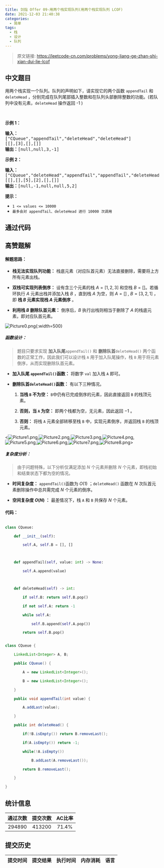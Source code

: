 ```yaml
---
title: 剑指 Offer 09-用两个栈实现队列(用两个栈实现队列 LCOF)
date: 2021-12-03 21:40:38
categories:
  - 简单
tags:
  - 栈
  - 设计
  - 队列
---
```


> 原文链接: https://leetcode-cn.com/problems/yong-liang-ge-zhan-shi-xian-dui-lie-lcof




## 中文题目
<div><p>用两个栈实现一个队列。队列的声明如下，请实现它的两个函数 <code>appendTail</code> 和 <code>deleteHead</code> ，分别完成在队列尾部插入整数和在队列头部删除整数的功能。(若队列中没有元素，<code>deleteHead</code>&nbsp;操作返回 -1 )</p>

<p>&nbsp;</p>

<p><strong>示例 1：</strong></p>

<pre><strong>输入：</strong>
[&quot;CQueue&quot;,&quot;appendTail&quot;,&quot;deleteHead&quot;,&quot;deleteHead&quot;]
[[],[3],[],[]]
<strong>输出：</strong>[null,null,3,-1]
</pre>

<p><strong>示例 2：</strong></p>

<pre><strong>输入：</strong>
[&quot;CQueue&quot;,&quot;deleteHead&quot;,&quot;appendTail&quot;,&quot;appendTail&quot;,&quot;deleteHead&quot;,&quot;deleteHead&quot;]
[[],[],[5],[2],[],[]]
<strong>输出：</strong>[null,-1,null,null,5,2]
</pre>

<p><strong>提示：</strong></p>

<ul>
	<li><code>1 &lt;= values &lt;= 10000</code></li>
	<li><code>最多会对&nbsp;appendTail、deleteHead 进行&nbsp;10000&nbsp;次调用</code></li>
</ul>
</div>

## 通过代码
<RecoDemo>
</RecoDemo>


## 高赞题解
#### 解题思路：

- **栈无法实现队列功能：** 栈底元素（对应队首元素）无法直接删除，需要将上方所有元素出栈。
- **双栈可实现列表倒序：** 设有含三个元素的栈 $A = [1,2,3]$ 和空栈 $B = []$。若循环执行 $A$ 元素出栈并添加入栈 $B$ ，直到栈 $A$ 为空，则 $A = []$ , $B = [3,2,1]$ ，即 **栈 $B$ 元素实现栈 $A$ 元素倒序** 。
- **利用栈 $B$ 删除队首元素：** 倒序后，$B$ 执行出栈则相当于删除了 $A$ 的栈底元素，即对应队首元素。

![Picture0.png](../images/yong-liang-ge-zhan-shi-xian-dui-lie-lcof-0.png){:width=500}

##### 函数设计：

> 题目只要求实现 **加入队尾**`appendTail()` 和 **删除队首**`deleteHead()` 两个函数的正常工作，因此我们可以设计栈 `A` 用于加入队尾操作，栈 `B` 用于将元素倒序，从而实现删除队首元素。

- **加入队尾 `appendTail()`函数：** 将数字 `val` 加入栈 `A` 即可。
- **删除队首`deleteHead()`函数：** 有以下三种情况。
    1. **当栈 `B` 不为空：** `B`中仍有已完成倒序的元素，因此直接返回 `B` 的栈顶元素。
    2. **否则，当 `A` 为空：** 即两个栈都为空，无元素，因此返回 $-1$ 。
    3. **否则：** 将栈 `A` 元素全部转移至栈 `B` 中，实现元素倒序，并返回栈 `B` 的栈顶元素。

<![Picture1.png](../images/yong-liang-ge-zhan-shi-xian-dui-lie-lcof-1.png),![Picture2.png](../images/yong-liang-ge-zhan-shi-xian-dui-lie-lcof-2.png),![Picture3.png](../images/yong-liang-ge-zhan-shi-xian-dui-lie-lcof-3.png),![Picture4.png](../images/yong-liang-ge-zhan-shi-xian-dui-lie-lcof-4.png),![Picture5.png](../images/yong-liang-ge-zhan-shi-xian-dui-lie-lcof-5.png),![Picture6.png](../images/yong-liang-ge-zhan-shi-xian-dui-lie-lcof-6.png),![Picture7.png](../images/yong-liang-ge-zhan-shi-xian-dui-lie-lcof-7.png),![Picture8.png](../images/yong-liang-ge-zhan-shi-xian-dui-lie-lcof-8.png)>

##### 复杂度分析：

> 由于问题特殊，以下分析仅满足添加 $N$ 个元素并删除 $N$ 个元素，即栈初始和结束状态下都为空的情况。

- **时间复杂度：** `appendTail()`函数为 $O(1)$ ；`deleteHead()` 函数在 $N$ 次队首元素删除操作中总共需完成 $N$ 个元素的倒序。
- **空间复杂度 $O(N)$ ：** 最差情况下，栈 `A` 和 `B` 共保存 $N$ 个元素。

#### 代码：

```python []
class CQueue:
    def __init__(self):
        self.A, self.B = [], []

    def appendTail(self, value: int) -> None:
        self.A.append(value)

    def deleteHead(self) -> int:
        if self.B: return self.B.pop()
        if not self.A: return -1
        while self.A:
            self.B.append(self.A.pop())
        return self.B.pop()
```

```java []
class CQueue {
    LinkedList<Integer> A, B;
    public CQueue() {
        A = new LinkedList<Integer>();
        B = new LinkedList<Integer>();
    }
    public void appendTail(int value) {
        A.addLast(value);
    }
    public int deleteHead() {
        if(!B.isEmpty()) return B.removeLast();
        if(A.isEmpty()) return -1;
        while(!A.isEmpty())
            B.addLast(A.removeLast());
        return B.removeLast();
    }
}
```

## 统计信息
| 通过次数 | 提交次数 | AC比率 |
| :------: | :------: | :------: |
|    294890    |    413200    |   71.4%   |

## 提交历史
| 提交时间 | 提交结果 | 执行时间 |  内存消耗  | 语言 |
| :------: | :------: | :------: | :--------: | :--------: |
